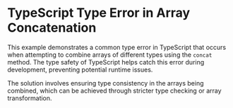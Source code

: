 # TypeScript Type Error in Array Concatenation

This example demonstrates a common type error in TypeScript that occurs when attempting to combine arrays of different types using the `concat` method. The type safety of TypeScript helps catch this error during development, preventing potential runtime issues.

The solution involves ensuring type consistency in the arrays being combined, which can be achieved through stricter type checking or array transformation.
